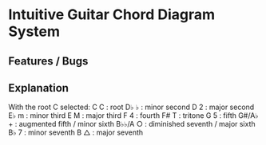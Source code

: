 # Intuitive Guitar Chord Diagram System #

## Features / Bugs ##


## Explanation ##

With the root C selected:
C       C : root
D♭      ♭ : minor second 
D       2 : major second
E♭      m : minor third
E       M : major third
F       4 : fourth
F#      T : tritone
G       5 : fifth
G#/A♭   + : augmented fifth / minor sixth
B♭♭/A   ○ : diminished seventh / major sixth
B♭      7 : minor seventh
B       △ : major seventh


